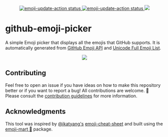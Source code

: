 <p align="center">
    <a href="https://github.com/rickstaa/github-emoji-picker/actions/workflows/test.yml">
        <img alt="emoji-update-action status" src="https://github.com/rickstaa/github-emoji-picker/actions/workflows/test.yml/badge.svg">
    </a>
    <a href="https://github.com/rickstaa/github-emoji-picker/actions/workflows/update_emojis.yml">
        <img alt="emoji-update-action status" src="https://github.com/rickstaa/github-emoji-picker/actions/workflows/update_emojis.yml/badge.svg">
    </a>
    <a title="Crowdin" target="_blank" href="https://crowdin.com/project/github-emoji-picker">
        <img src="https://badges.crowdin.net/github-emoji-picker/localized.svg">
    </a>
</p>

# github-emoji-picker

A simple Emoji picker that displays all the emojis that GitHub supports. It is automatically generated from [GitHub Emoji API](https://docs.github.com/en/rest/emojis) and [Unicode Full Emoji List](https://unicode.org/emoji/charts/full-emoji-list.html).

<p align="center">
    <a href="https://github-emoji-picker.vercel.app/">
        <img src="https://user-images.githubusercontent.com/17570430/191030155-ac3c43aa-fd59-4962-8a28-70462aa51dc9.png"/>
    </a>
</p>

## Contributing

Feel free to open an issue if you have ideas on how to make this repository better or if you want to report a bug! All contributions are welcome. :rocket: Please consult the [contribution guidelines](CONTRIBUTING.md) for more information.

## Acknowledgments

This tool was inspired by [@ikatyang's](https://github.com/ikatyang) [emoji-cheat-sheet](https://github.com/ikatyang/emoji-cheat-sheet/) and built using the [emoji-mart 🏪](https://github.com/missive/emoji-mart) package.
